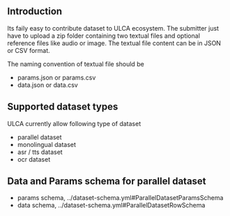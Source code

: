 ## Introduction
Its faily easy to contribute dataset to ULCA ecosystem. The submitter just have to upload a zip folder containing two textual files and optional reference files like audio or image. The textual file content can be in JSON or CSV format. 

The naming convention of textual file should be
  - params.json or params.csv
  - data.json or data.csv

## Supported dataset types
ULCA currently allow following type of dataset
  - parallel dataset
  - monolingual dataset
  - asr / tts dataset
  - ocr dataset

## Data and Params schema for parallel dataset
  - params schema, ../dataset-schema.yml#ParallelDatasetParamsSchema
  - data schema, ../dataset-schema.yml#ParallelDatasetRowSchema

